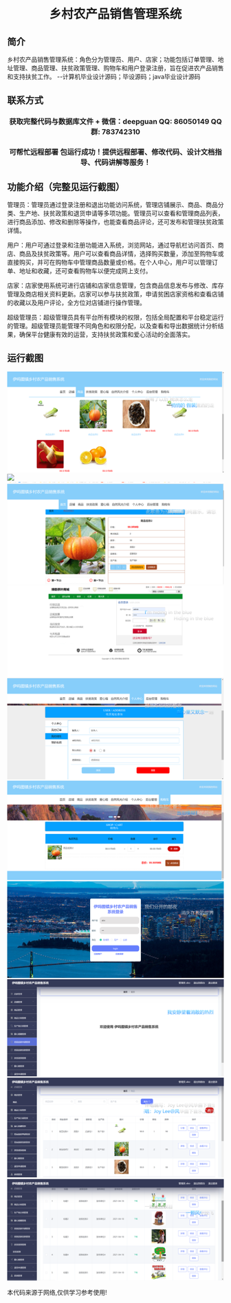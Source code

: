 <p><h1 align="center">乡村农产品销售管理系统</h1></p>

## 简介
乡村农产品销售管理系统：角色分为管理员、用户、店家；功能包括订单管理、地址管理、商品管理、扶贫政策管理、购物车和用户登录注册，旨在促进农产品销售和支持扶贫工作。    --计算机毕业设计源码；毕设源码；java毕业设计源码


## 联系方式
<p><h3 align="center">获取完整代码与数据库文件 + 微信：deepguan QQ: 86050149 QQ群: 783742310</h3></p>
<p><h3 align="center">可帮忙远程部署 包运行成功！提供远程部署、修改代码、设计文档指导、代码讲解等服务！</h3></p>

## 功能介绍（完整见运行截图）
管理员：管理员通过登录注册和退出功能访问系统，管理店铺展示、商品、商品分类、生产地、扶贫政策和退货申请等多项功能。管理员可以查看和管理商品列表，进行商品添加、修改和删除等操作，也能查看商品评论，还可发布和管理扶贫政策详情。

用户：用户可通过登录和注册功能进入系统，浏览网站，通过导航栏访问首页、商店、商品及扶贫政策等。用户可以查看商品详情，选择购买数量，添加至购物车或直接购买，并可在购物车中管理商品数量或价格。在个人中心，用户可以管理订单、地址和收藏，还可查看购物车以便完成网上支付。

店家：店家使用系统可进行店铺和店家信息管理，包含商品信息发布与修改、库存管理及商店相关资料更新。店家可以参与扶贫政策，申请贫困店家资格和查看店铺的收藏以及用户评论，全方位对店铺进行操作管理。

超级管理员：超级管理员具有平台所有模块的权限，包括全局配置和平台稳定运行的管理。超级管理员能管理不同角色和权限分配，以及查看和导出数据统计分析结果，确保平台健康有效的运营，支持扶贫政策和爱心活动的全面落实。


## 运行截图
![](imgs/588112-20230226161745195-1024950391.png)
![](imgs/588112-20230226161753776-2061040005.png)
![](imgs/588112-20230226161802193-751216991.png)
![](imgs/588112-20230226161808500-1693085636.png)
![](imgs/588112-20230226161812853-488154709.png)
![](imgs/588112-20230226161816846-439664712.png)
![](imgs/588112-20230226161824520-658284210.png)
![](imgs/588112-20230226161831813-1262052283.png)
![](imgs/588112-20230226161836230-1824768915.png)
![](imgs/588112-20230226161840469-1197988282.png)

<p>本代码来源于网络,仅供学习参考使用!</p>
